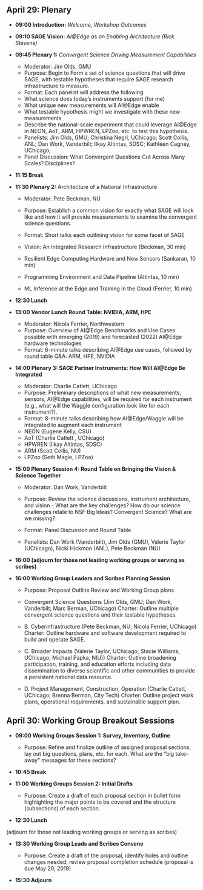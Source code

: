 ## April 29:  Plenary 
* __09:00 Introduction:__ _Welcome, Workshop Outcomes_
* __09:10 SAGE Vision:__ _AI@Edge as an Enabling Architecture (Rick Stevens)_
* __09:45 Plenary 1:__ _Convergent Science Driving Measurement Capabilities_
	- Moderator: Jim Olds, GMU
	- Purpose: Begin to Form a set of science questions that will drive SAGE, with testable hypotheses that require SAGE research infrastructure to measure.
	- Format: Each panelist will address the following:
	* What science does today’s instruments support (for me)
	* What unique new measurements will AI@Edge enable
	* What testable hypothesis might we investigate with these new measurements
	* Describe the national-scale experiment that could leverage AI@Edge in NEON, AoT, ARM, HPWREN, LPZoo, etc. to test this hypothesis.
	- Panelists: Jim Olds, GMU; Christina Negri, UChicago; Scott Collis, ANL; Dan Work, Vanderbilt; Ilkay Altintas, SDSC; Kathleen Cagney, UChicago; 
	- Panel Discussion: What Convergent Questions Cut Across Many Scales? Disciplines?

* __11:15 Break__

* __11:30 Plenary 2:__ Architecture of a National Infrastructure
	- Moderator: Pete Beckman, NU
	- Purpose: Establish a common vision for exactly what SAGE will look like and how it will provide measurements to examine the convergent science questions.
	- Format: Short talks each outlining vision for some facet of SAGE

	- Vision: An Integrated Research Infrastructure (Beckman, 30 min)
	- Resilient Edge Computing Hardware and New Sensors (Sankaran, 10 min)
	- Programming Environment and Data Pipeline (Altintas, 10 min)
	- ML Inference at the Edge and Training in the Cloud (Ferrier, 10 min)

* __12:30 Lunch__

* __13:00 Vendor Lunch Round Table:  NVIDIA, ARM, HPE__
	- Moderator: Nicola Ferrier, Northwestern
	- Purpose: Overview of AI@Edge Benchmarks and Use Cases possible with emerging (2019) and forecasted (2022) AI@Edge hardware technologies
	- Format: 6-minute talks describing AI@Edge use cases, followed by round table Q&A: ARM, HPE, NVIDIA

* __14:00 Plenary 3: SAGE Partner Instruments: How Will AI@Edge Be Integrated__
	- Moderator: Charlie Catlett, UChicago
	- Purpose: Preliminary descriptions of what new measurements, sensors, AI@Edge capabilities, will be required for each instrument (e.g., what will the Waggle configuration look like for each instrument?).
	- Format: 8-minute talks describing how AI@Edge/Waggle will be integrated to augment each instrument
	- NEON (Eugene Kelly, CSU) 
	- AoT (Charlie Catlett , UChicago)
	- HPWREN (Ilkay Altintas, SDSC)
	- ARM (Scott Collis, NU)
	- LPZoo (Seth Magle, LPZoo)

* __15:00 Plenary Session 4: Round Table on Bringing the Vision & Science Together__
	- Moderator: Dan Work, Vanderbilt
	- Purpose: Review the science discussions, instrument architecture, and vision - What are the key challenges?  How do our science challenges relate to NSF Big Ideas? Convergent Science?  What are we missing?.  
	- Format: Panel Discussion and Round Table

	- Panelists:  Dan Work (Vanderbilt), Jim Olds (GMU), Valerie Taylor (UChicago), Nicki Hickmon (ANL), Pete Beckman (NU)

* __16:00 (adjourn for those not leading working groups or serving as scribes)__

* __16:00 Working Group Leaders and Scribes Planning Session__
	- Purpose: Proposal Outline Review and Working Group plans

	- Convergent Science Questions (Jim Olds, GMU; Dan Work, Vanderbilt; Marc Berman, UChicago)
Charter: Outline multiple convergent science questions and their testable hypotheses.
	- B. Cyberinfrastructure (Pete Beckman, NU; Nicola Ferrier, UChicago)
Charter: Outline hardware and software development required to build and operate SAGE.
	- C. Broader Impacts (Valerie Taylor, UChicago; Stacie Williams, UChicago; Michael Papka, NIU))
Charter: Outline broadening participation, training, and education efforts including data dissemination to diverse scientific and other communities to provide a persistent national data resource.
	- D. Project Management, Construction, Operation (Charlie Catlett, UChicago; Brenna Berman, City Tech)
Charter: Outline project work plans, operational requirements, and sustainable support plan.

## April 30: Working Group Breakout Sessions
* __09:00  Working Groups Session 1: Survey, Inventory, Outline__
	- Purpose: Refine and finalize outline of assigned proposal sections, lay out big questions, plans, etc. for each.  What are the “big take-away” messages for these sections?

* __10:45 Break__

* __11:00 Working Groups Session 2: Initial Drafts__
	- Purpose: Create a draft of each proposal section in bullet form highlighting the major points to be covered and the structure (subsections) of each section.

* __12:30 Lunch__

(adjourn for those not leading working groups or serving as scribes)

* __13:30 Working Group Leads and Scribes Convene__
	- Purpose: Create a draft of the proposal, identify holes and outline changes needed, review proposal completion schedule (proposal is due May 20, 2019)

* __15:30 Adjourn__ 
